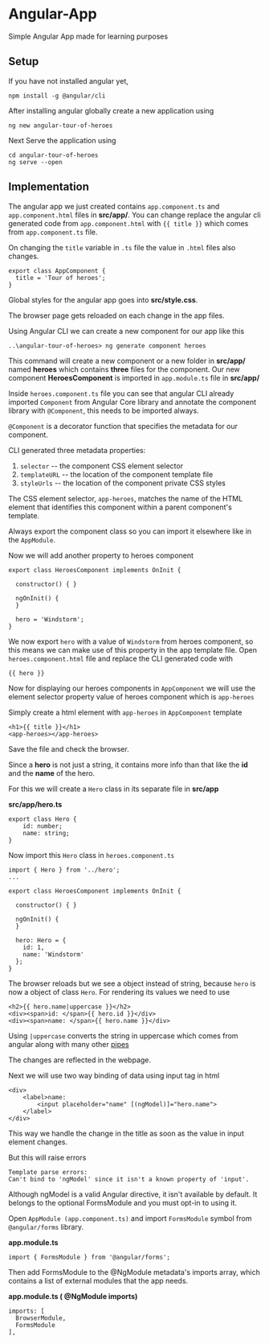 # Angular-App
Simple Angular App made for learning purposes

## Setup
If you have not installed angular yet,

```
npm install -g @angular/cli
```

After installing angular globally create a new application using

```
ng new angular-tour-of-heroes
```

Next Serve the application using

```
cd angular-tour-of-heroes
ng serve --open
```

## Implementation
The angular app we just created contains ```app.component.ts``` and ```app.component.html``` files in **src/app/**. You can change replace the angular cli generated code from 
```app.component.html``` with ```{{ title }}``` which comes from ```app.component.ts``` 
file. 

On changing the ```title``` variable in ```.ts``` file the value in ```.html``` files also changes.

```
export class AppComponent {
  title = 'Tour of heroes';
}
```

Global styles for the angular app goes into **src/style.css**.

The browser page gets reloaded on each change in the app files.

Using Angular CLI we can create a new component for our app like this

```
..\angular-tour-of-heroes> ng generate component heroes
```

This command will create a new component or a new folder in **src/app/** named **heroes**
which contains **three** files for the component. Our new component **HeroesComponent** 
is imported in ```app.module.ts``` file in **src/app/**

Inside ```heroes.component.ts``` file you can see that angular CLI already imported 
```Component``` from Angular Core library and annotate the component library with 
```@Component```, this needs to be imported always.

```@Component``` is a decorator function that specifies the metadata for our component.

CLI generated three metadata properties:

1. ```selector``` -- the component CSS element selector
2. ```templateURL``` -- the location of the component template file
3. ```styleUrls``` -- the location of the component private CSS styles

The CSS element selector, ```app-heroes```, matches the name of the HTML element that 
identifies this component within a parent component's template.

Always export the component class so you can import it elsewhere like in the 
```AppModule```.

Now we will add another property to heroes component 

```
export class HeroesComponent implements OnInit {

  constructor() { }

  ngOnInit() {
  }

  hero = 'Windstorm';
}
```

We now export ```hero``` with a value of ```Windstorm``` from heroes component, so this 
means we can make use of this property in the app template file. Open 
```heroes.component.html``` file and replace the CLI generated code with

```
{{ hero }}
```

Now for displaying our heroes components in ```AppComponent``` we will use the element selector property value of heroes component which is ```app-heroes```

Simply create a html element with ```app-heroes``` in ```AppComponent``` template

```
<h1>{{ title }}</h1>
<app-heroes></app-heroes>
```

Save the file and check the browser.

Since a **hero** is not just a string, it contains more info than that like the **id** 
and the **name** of the hero.

For this we will create a ```Hero``` class in its separate file in **src/app**

**src/app/hero.ts**
```
export class Hero {
	id: number;
	name: string;
}
```

Now import this ```Hero``` class in ```heroes.component.ts```

```
import { Hero } from '../hero';
...

export class HeroesComponent implements OnInit {

  constructor() { }

  ngOnInit() {
  }

  hero: Hero = {
  	id: 1,
  	name: 'Windstorm'
  };
}
```

The browser reloads but we see a object instead of string, because ```hero``` is now a 
object of class ```Hero```. For rendering its values we need to use 

```
<h2>{{ hero.name|uppercase }}</h2>
<div><span>id: </span>{{ hero.id }}</div>
<div><span>name: </span>{{ hero.name }}</div>
```

Using ```|uppercase``` converts the string in uppercase which comes from angular along 
with many other [pipes](https://angular.io/guide/pipes)

The changes are reflected in the webpage.

Next we will use two way binding of data using input tag in html

```
<div>
	<label>name:
		<input placeholder="name" [(ngModel)]="hero.name">
	</label>
</div>
```

This way we handle the change in the title as soon as the value in input element changes.

But this will raise errors

```
Template parse errors:
Can't bind to 'ngModel' since it isn't a known property of 'input'.
```

Although ngModel is a valid Angular directive, it isn't available by default.
It belongs to the optional FormsModule and you must opt-in to using it.

Open ```AppModule (app.component.ts)``` and import ```FormsModule``` symbol from 
```@angular/forms``` library.

**app.module.ts**
```
import { FormsModule } from '@angular/forms';
```

Then add FormsModule to the @NgModule metadata's imports array, which contains a list of 
external modules that the app needs.

**app.module.ts ( @NgModule imports)**
```
imports: [
  BrowserModule,
  FormsModule
],
```
